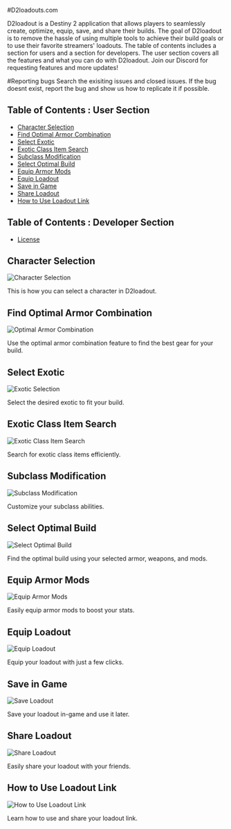 #D2loadouts.com

D2loadout is a Destiny 2 application that allows players to seamlessly create, optimize, equip, save, and share their builds. The goal of D2loadout is to remove the hassle of using multiple tools to achieve their build goals or to use their favorite streamers' loadouts. The table of contents includes a section for users and a section for developers. The user section covers all the features and what you can do with D2loadout. Join our Discord for requesting features and more updates!

#Reporting bugs
Search the exisiting issues and closed issues. If the bug doesnt exist, report the bug and show us how to replicate it if possible.

## Table of Contents : User Section

- [Character Selection](#character-selection)
- [Find Optimal Armor Combination](#find-optimal-armor-combination)
- [Select Exotic](#select-exotic)
- [Exotic Class Item Search](#exotic-class-item-search)
- [Subclass Modification](#subclass-modification)
- [Select Optimal Build](#select-optimal-build)
- [Equip Armor Mods](#equip-armor-mods)
- [Equip Loadout](#equip-loadout)
- [Save in Game](#save-in-game)
- [Share Loadout](#share-loadout)
- [How to Use Loadout Link](#how-to-use-loadout-link)

## Table of Contents : Developer Section

- [License](#license)

## Character Selection

![Character Selection](./assets/Char_Select.gif)

This is how you can select a character in D2loadout.

## Find Optimal Armor Combination

![Optimal Armor Combination](./assets/Optimal_armor.gif)

Use the optimal armor combination feature to find the best gear for your build.

## Select Exotic

![Exotic Selection](./assets/Exotic_select.gif)

Select the desired exotic to fit your build.

## Exotic Class Item Search

![Exotic Class Item Search](./assets/Exotic_class_item.gif)

Search for exotic class items efficiently.

## Subclass Modification

![Subclass Modification](./assets/Subclass_mod.gif)

Customize your subclass abilities.

## Select Optimal Build

![Select Optimal Build](./assets/select_optimal_build.gif)

Find the optimal build using your selected armor, weapons, and mods.

## Equip Armor Mods

![Equip Armor Mods](./assets/armor_customization.gif)

Easily equip armor mods to boost your stats.

## Equip Loadout

![Equip Loadout](./assets/equiploadout.gif)

Equip your loadout with just a few clicks.

## Save in Game

![Save Loadout](./assets/saveloadout.gif)

Save your loadout in-game and use it later.

## Share Loadout

![Share Loadout](./assets/shareloadout.gif)

Easily share your loadout with your friends.

## How to Use Loadout Link

![How to Use Loadout Link](./assets/use_shareloadout_link.png)

Learn how to use and share your loadout link.
